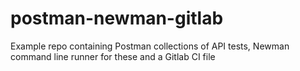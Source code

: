 # postman-newman-gitlab
Example repo containing Postman collections of API tests, Newman command line runner for these and a Gitlab CI file
